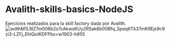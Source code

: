 # Avalith-skills-basics-NodeJS

Ejercicios realizados para la skill factory dada por Avalith.
![wdthM1L9IZ7m506b2s7cAkwsKUy2RSak6b00Bfq_Speq6Tk37mK9Ejx9c9zi3-LZFj_EhIQoIKDFPbs=w1903-h955](https://user-images.githubusercontent.com/56374617/127252047-adcc3293-0e47-4fc7-9e30-d678d228513a.png)
